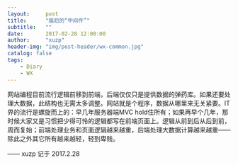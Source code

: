 ```yaml
---
layout:     post
title:      "尴尬的“中间件”"
subtitle:   ""
date:       2017-02-28 12:00:00
author:     "xuzp"
header-img: "img/post-header/wx-common.jpg"
catalog: false
tags:
    - Diary
    - WX
---
```


网站编程目前流行逻辑前移到前端，后端仅仅只是提供数据的弹药库。如果还要处理大数据，此结构也无需太多调整。网站就是个程序，数据从哪里来无关紧要。IT界的流行是螺旋而上的：早几年服务器端MVC hold住所有；如果再早个几年，那时候大家又是习惯把少得可怜的逻辑都写在前端页面上。逻辑从前到后从后到前，周而复始；前端处理业务和页面逻辑越来越重，后端处理大数据计算越来越重——除此之外其它所有越来越轻，轻到卑贱。

—— xuzp 记于 2017.2.28
